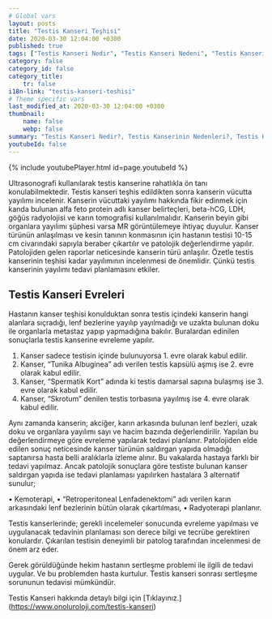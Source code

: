 ```yaml
---
# Global vars
layout: posts
title: "Testis Kanseri Teşhisi"
date: 2020-03-30 12:04:00 +0300
published: true
tags: ["Testis Kanseri Nedir", "Testis Kanseri Nedeni", "Testis Kanseri Belirti", "Testis Kanseri Tipleri", "Testis Kanseri Teşhis", "Testis Kanseri Evre", "Testis Kanseri Tedavi", "Testis Kanseri Kemoterapi", "Testis Kanseri Sperm Bankası", "Testis Kanseri Sonrası Sertleşme Sorunu" , "Testis kanseri" , "Testis kanseri ameliyatı"]
category: false
category_id: false
category_title:
    tr: false
i18n-link: "testis-kanseri-teshisi"
# Theme specific vars
last_modified_at: 2020-03-30 12:04:00 +0300
thumbnail:
    name: false
    webp: false
summary: "Testis Kanseri Nedir?, Testis Kanserinin Nedenleri?, Testis Kanseri Belirtileri, Testis Kanseri Tipleri, Testis Kanseri Teşhisi, Testis Kanseri Evreleri, Testis Kanseri Tedavisi, Testis Kanseri Sonrası Kemoterapi, Testis Kanserinde Sperm Bankası Uygulaması, Testis Kanseri Sonrası Sertleşme Sorunu"
youtubeId: false
---
```

{% include youtubePlayer.html id=page.youtubeId %}




Ultrasonografi kullanılarak testis kanserine rahatlıkla ön tanı konulabilmektedir. Testis kanseri teşhis edildikten sonra kanserin vücutta yayılımı incelenir. Kanserin vücuttaki yayılımı hakkında fikir edinmek için kanda bulunan alfa feto protein adlı kanser belirteçleri, beta-hCG, LDH, göğüs radyolojisi ve karın tomografisi kullanılmalıdır. Kanserin beyin gibi organlara yayılımı şüphesi varsa MR görüntülemeye ihtiyaç duyulur. Kanser türünün anlaşılması ve kesin tanının konmasının için hastanın testisi 10-15 cm civarındaki sapıyla beraber çıkartılır ve patolojik değerlendirme yapılır. Patolojiden gelen raporlar neticesinde kanserin türü anlaşılır. Özetle testis kanserinin teşhisi kadar yayılımının incelenmesi de önemlidir. Çünkü testis kanserinin yayılımı tedavi planlamasını etkiler.

## Testis Kanseri Evreleri

Hastanın kanser teşhisi konulduktan sonra testis içindeki kanserin hangi alanlara sıçradığı, lenf bezlerine yayılıp yayılmadığı ve uzakta bulunan doku ile organlarla metastaz yapıp yapmadığına bakılır. Buralardan edinilen sonuçlarla testis kanserine evreleme yapılır.

1.	Kanser sadece testisin içinde bulunuyorsa 1. evre olarak kabul edilir.
2.	Kanser, “Tunika Albuginea” adı verilen testis kapsülü aşmış ise 2. evre olarak kabul edilir.
3.	Kanser, “Spermatik Kort” adında ki testis damarsal sapına bulaşmış ise 3. evre olarak kabul edilir.
4.	Kanser, “Skrotum” denilen testis torbasına yayılmış ise 4. evre olarak kabul edilir.

Aynı zamanda kanserin; akciğer, karın arkasında bulunan lenf bezleri, uzak doku ve organlara yayılımı sayı ve hacim bazında değerlendirilir. Yapılan bu değerlendirmeye göre evreleme yapılarak tedavi planlanır. Patolojiden elde edilen sonuç neticesinde kanser türünün saldırgan yapıda olmadığı saptanırsa hasta belli aralıklarla izleme alınır. Bu vakalarda hastaya farklı bir tedavi yapılmaz. Ancak patolojik sonuçlara göre testiste bulunan kanser saldırgan yapıda ise tedavi planlaması yapılırken hastalara 3 alternatif sunulur;

•	Kemoterapi,
•	“Retroperitoneal Lenfadenektomi” adı verilen karın arkasındaki lenf bezlerinin bütün olarak çıkartılması,
•	Radyoterapi planlanır.

Testis kanserlerinde; gerekli incelemeler sonucunda evreleme yapılması ve uygulanacak tedavinin planlaması son derece bilgi ve tecrübe gerektiren konulardır. Çıkarılan testisin deneyimli bir patolog tarafından incelenmesi de önem arz eder.

Gerek görüldüğünde hekim hastanın sertleşme problemi ile ilgili de tedavi uygular. Ve bu problemden hasta kurtulur. Testis kanseri sonrası sertleşme sorununun tedavisi mümkündür.


Testis Kanseri hakkında detaylı bilgi için [Tıklayınız.] (https://www.onoluroloji.com/testis-kanseri)
